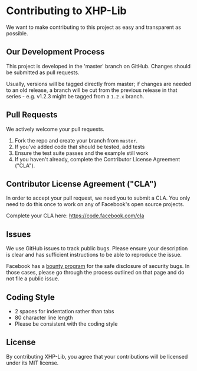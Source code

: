 # Contributing to XHP-Lib

We want to make contributing to this project as easy and transparent as
possible.

## Our Development Process

This project is developed in the 'master' branch on GitHub. Changes should be
submitted as pull requests.

Usually, versions will be tagged directly from master; if changes are needed to
an old release, a branch will be cut from the previous release in that series - e.g.
v1.2.3 might be tagged from a `1.2.x` branch.

## Pull Requests
We actively welcome your pull requests.
1. Fork the repo and create your branch from `master`.
2. If you've added code that should be tested, add tests
3. Ensure the test suite passes and the example still work
4. If you haven't already, complete the Contributor License Agreement ("CLA").

## Contributor License Agreement ("CLA")
In order to accept your pull request, we need you to submit a CLA. You only need
to do this once to work on any of Facebook's open source projects.

Complete your CLA here: <https://code.facebook.com/cla>

## Issues
We use GitHub issues to track public bugs. Please ensure your description is
clear and has sufficient instructions to be able to reproduce the issue.

Facebook has a [bounty program](https://www.facebook.com/whitehat/) for the safe
disclosure of security bugs. In those cases, please go through the process
outlined on that page and do not file a public issue.

## Coding Style
* 2 spaces for indentation rather than tabs
* 80 character line length
* Please be consistent with the coding style

## License
By contributing XHP-Lib, you agree that your contributions will be licensed
under its MIT license.
